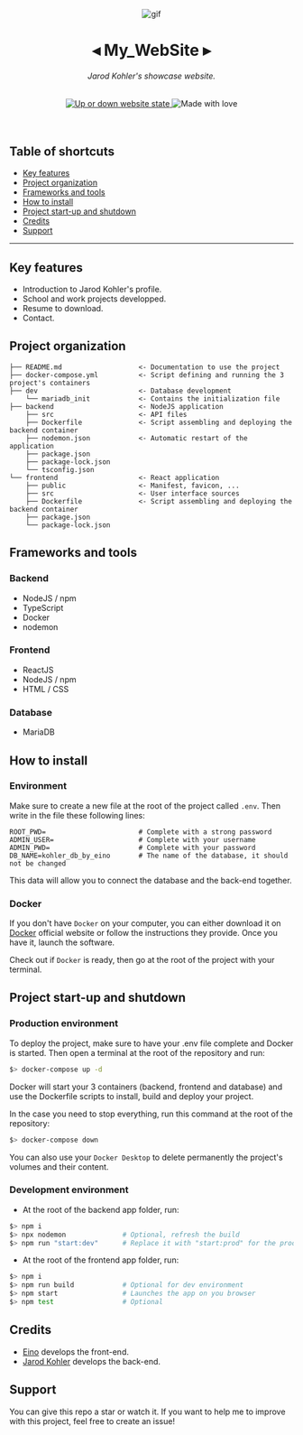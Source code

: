 <div align=center>

![gif](https://media2.giphy.com/media/v1.Y2lkPTc5MGI3NjExaXl5amtnMXpjbXI3eWdqNTN5NDgzYTk2NG1vZ2xjNXV2eHFvenh1OSZlcD12MV9pbnRlcm5hbF9naWZfYnlfaWQmY3Q9cw/ZC0SnImQdzWFjIVEei/giphy.gif)

<h1 style="text-align:center">
    ◂ My_WebSite ▸
</h1>
<h6 style="text-align:center">Jarod Kohler's showcase website.</h6>

<a href="https://lbesson.mit-license.org/">
    <img src="https://img.shields.io/website?down_color=red&down_message=down&up_color=247d29&up_message=up&url=https://jarod-kohler.fr" alt="Up or down website state">
</a>
<img src="https://img.shields.io/badge/made%20with-❤-b31f15" alt="Made with love">
<br/>
<br/>
<br/>
</div>


## Table of shortcuts


- [Key features](#key-features)
- [Project organization](#project-organization)
- [Frameworks and tools](#frameworks-and-tools)
- [How to install](#how-to-install)
- [Project start-up and shutdown](#project-start-up-and-shutdown)
- [Credits](#credits)
- [Support](#support)


---


## Key features


- Introduction to Jarod Kohler's profile.
- School and work projects developped.
- Resume to download.
- Contact.


## Project organization


    ├── README.md                   <- Documentation to use the project
    ├── docker-compose.yml          <- Script defining and running the 3 project's containers
    ├── dev                         <- Database development
        └── mariadb_init            <- Contains the initialization file
    ├── backend                     <- NodeJS application
        ├── src                     <- API files
        ├── Dockerfile              <- Script assembling and deploying the backend container
        ├── nodemon.json            <- Automatic restart of the application
        ├── package.json
        ├── package-lock.json
        └── tsconfig.json
    └── frontend                    <- React application
        ├── public                  <- Manifest, favicon, ...
        ├── src                     <- User interface sources
        ├── Dockerfile              <- Script assembling and deploying the backend container
        ├── package.json
        └── package-lock.json


## Frameworks and tools


### Backend
- NodeJS / npm
- TypeScript
- Docker
- nodemon

### Frontend
- ReactJS 
- NodeJS / npm
- HTML / CSS

### Database
- MariaDB


## How to install


### Environment

Make sure to create a new file at the root of the project called `.env`. Then write in the file these following lines:
```dosini
ROOT_PWD=                       # Complete with a strong password
ADMIN_USER=                     # Complete with your username
ADMIN_PWD=                      # Complete with your password
DB_NAME=kohler_db_by_eino       # The name of the database, it should not be changed
```
This data will allow you to connect the database and the back-end together.

### Docker

If you don't have `Docker` on your computer, you can either download it on <a href="https://www.docker.com/" target="_blank">Docker</a> official website or follow the instructions they provide. Once you have it, launch the software.

Check out if `Docker` is ready, then go at the root of the project with your terminal.



## Project start-up and shutdown


### Production environment

To deploy the project, make sure to have your .env file complete and Docker is started. Then open a terminal at the root of the repository and run:
```bash
$> docker-compose up -d
```

Docker will start your 3 containers (backend, frontend and database) and use the Dockerfile scripts to install, build and deploy your project.

In the case you need to stop everything, run this command at the root of the repository:

```bash
$> docker-compose down
```

You can also use your `Docker Desktop` to delete permanently the project's volumes and their content.

### Development environment

- At the root of the backend app folder, run:
```bash
$> npm i
$> npx nodemon              # Optional, refresh the build
$> npm run "start:dev"      # Replace it with "start:prod" for the production environment
```

- At the root of the frontend app folder, run:
```bash
$> npm i
$> npm run build            # Optional for dev environment
$> npm start                # Launches the app on you browser
$> npm test                 # Optional
```

## Credits


- [Eino](https://github.com/devillh) develops the front-end.
- [Jarod Kohler](https://github.com/jarod25) develops the back-end.


## Support


You can give this repo a star or watch it. If you want to help me to improve with this project, feel free to create an issue!
